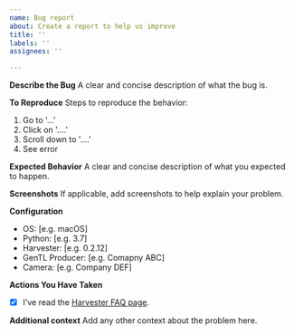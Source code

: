 ```yaml
---
name: Bug report
about: Create a report to help us improve
title: ''
labels: ''
assignees: ''

---
```


**Describe the Bug**
A clear and concise description of what the bug is.

**To Reproduce**
Steps to reproduce the behavior:
1. Go to '...'
2. Click on '....'
3. Scroll down to '....'
4. See error

**Expected Behavior**
A clear and concise description of what you expected to happen.

**Screenshots**
If applicable, add screenshots to help explain your problem.

**Configuration**

<!-- Add additional items if needed! -->

 - OS: [e.g. macOS]
 - Python: [e.g. 3.7]
 - Harvester: [e.g. 0.2.12]
 - GenTL Producer: [e.g. Comapny ABC]
 - Camera: [e.g. Company DEF]

**Actions You Have Taken**

<!-- Add additional items if needed! -->
 
- [X] I've read the [Harvester FAQ page](https://github.com/genicam/harvesters/wiki/FAQ).

**Additional context**
Add any other context about the problem here.

